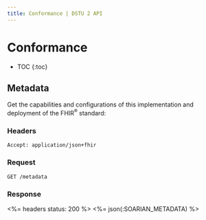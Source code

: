```yaml
---
title: Conformance | DSTU 2 API
---
```


# Conformance

* TOC
{:toc}

## Metadata

Get the capabilities and configurations of this implementation and deployment of the FHIR<sup>&reg;</sup> standard:

### Headers

    Accept: application/json+fhir

### Request
    
    GET /metadata

### Response

<%= headers status: 200 %>
<%= json(:SOARIAN_METADATA) %>

